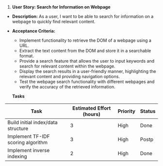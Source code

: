 1. **User Story: Search for Information on Webpage**
- **Description:** As a user, I want to be able to search for information on a webpage to quickly find relevant content.
- **Acceptance Criteria:**
    - Implement functionality to retrieve the DOM of a webpage using a URL.
    - Extract the text content from the DOM and store it in a searchable format.
    - Provide a search feature that allows the user to input keywords and search for relevant content within the webpage.
    - Display the search results in a user-friendly manner, highlighting the relevant content and providing navigation options.
    - Test the webpage search functionality with different webpages and verify the accuracy of the retrieved information.

    **Tasks**

| Task                                    | Estimated Effort (hours) | Priority | Status |
|-----------------------------------------|--------------------------|----------|--------|
| Build initial index/data structure      | 3                        | High     | Done   |
| Implement TF-IDF scoring algorithm      | 3                        | High     | Postp  |
| Implement inverse indexing              | 2                        | High     | Done   |
